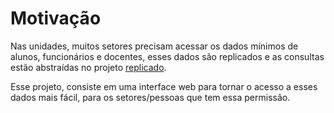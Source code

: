 # Motivação

Nas unidades, muitos setores precisam acessar os dados mínimos de alunos, funcionários e docentes,
esses dados são replicados e as consultas estão abstraídas no projeto [replicado](https://github.com/uspdev/replicado). 

Esse projeto, consiste em uma interface web para tornar o acesso a esses dados mais fácil, para os setores/pessoas que tem essa permissão.
